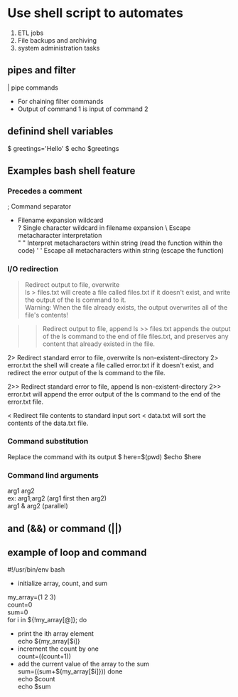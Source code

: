 # Use shell script to automates
  1. ETL jobs
  2. File backups and archiving
  3. system administration tasks
## pipes and filter       
| pipe commands

- For chaining filter commands
- Output of command 1 is input of command 2

## definind shell variables

$ greetings='Hello'
$ echo $greetings

## Examples bash shell feature

### Precedes a comment  
;	Command separator  
*	Filename expansion wildcard  
?	Single character wildcard in filename expansion
\	Escape metacharacter interpretation  
" "	Interpret metacharacters within string  (read the function within the code)
' '	Escape all metacharacters within string  (escape the function)  
### I/O redirection
>	Redirect output to file, overwrite  
  ls > files.txt will create a file called files.txt if it doesn't exist, and write the output of the ls command to it.    
  Warning: When the file already exists, the output overwrites all of the file's contents!  

>>	Redirect output to file, append
  ls >> files.txt appends the output of the ls command to the end of file files.txt, and preserves any content that already existed in the file.  

2>	Redirect standard error to file, overwrite
  ls non-existent-directory 2> error.txt the shell will create a file called error.txt if it doesn't exist, and redirect the error output of the ls command to the file.  
  
2>>	Redirect standard error to file, append
  ls non-existent-directory 2>> error.txt will append the error output of the ls command to the end of the error.txt file.

  
<	Redirect file contents to standard input
  sort < data.txt will sort the contents of the data.txt file.  

### Command substitution
Replace the command with its output
$ here=$(pwd)
$echo $here

### Command lind arguments

arg1 arg2  
ex: arg1;arg2 (arg1 first then arg2)  
arg1 & arg2 (parallel)

## and (&&) or command (||)
## example of loop and command
#!/usr/bin/env bash
- initialize array, count, and sum  


my_array=(1 2 3)    
count=0  
sum=0  
for i in ${!my_array[@]}; do
  - print the ith array element  
  echo ${my_array[$i]}
  - increment the count by one  
  count=$(($count+1))
  - add the current value of the array to the sum  
  sum=$(($sum+${my_array[$i]}))
done  
echo $count  
echo $sum  
